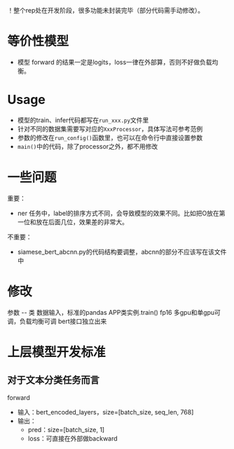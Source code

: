 ！整个rep处在开发阶段，很多功能未封装完毕（部分代码需手动修改）。

# 等价性模型
- 模型 forward 的结果一定是logits，loss一律在外部算，否则不好做负载均衡。

# Usage
- 模型的train、infer代码都写在`run_xxx.py`文件里
- 针对不同的数据集需要写对应的`XxxProcessor`，具体写法可参考范例
- 参数的修改在`run_config()`函数里，也可以在命令行中直接设置参数
- `main()`中的代码，除了processor之外，都不用修改

# 一些问题
重要：
- ner 任务中，label的排序方式不同，会导致模型的效果不同。比如把O放在第一位和放在后面几位，效果差的非常大。

不重要：
- siamese_bert_abcnn.py的代码结构要调整，abcnn的部分不应该写在该文件中

# 修改
参数 -- 类
数据输入，标准的pandas
APP类实例.train()
fp16
多gpu和单gpu可调，负载均衡可调
bert接口独立出来

# 上层模型开发标准
## 对于文本分类任务而言
forward
- 输入：bert_encoded_layers，size=[batch_size, seq_len, 768]
- 输出：
    - pred：size=[batch_size, 1]
    - loss：可直接在外部做backward